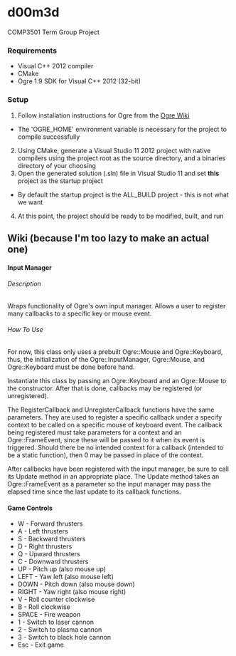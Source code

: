 # d00m3d
COMP3501 Term Group Project

### Requirements
- Visual C++ 2012 compiler
- CMake
- Ogre 1.9 SDK for Visual C++ 2012 (32-bit)

### Setup
1. Follow installation instructions for Ogre from the [Ogre Wiki](http://www.ogre3d.org/tikiwiki/tiki-index.php?page=Installing+the+Ogre+SDK)
  - The 'OGRE_HOME' environment variable is necessary for the project to compile successfully
2. Using CMake, generate a Visual Studio 11 2012 project with native compilers using the project root as the source directory, and a binaries directory of your choosing
3. Open the generated solution (.sln) file in Visual Studio 11 and set **this** project as the startup project
  - By default the startup project is the ALL_BUILD project - this is not what we want
4. At this point, the project should be ready to be modified, built, and run

## Wiki (because I'm too lazy to make an actual one)
#### Input Manager
###### Description
Wraps functionality of Ogre's own input manager. Allows a user to register many callbacks to a specific key or mouse event.

###### How To Use
For now, this class only uses a prebuilt Ogre::Mouse and Ogre::Keyboard, thus, the initialization of the Ogre::InputManager, Ogre::Mouse, and Ogre::Keyboard must be done before hand.

Instantiate this class by passing an Ogre::Keyboard and an Ogre::Mouse to the constructor. After that is done, callbacks may be registered (or unregistered).

The RegisterCallback and UnregisterCallback functions have the same parameters. They are used to register a specific callback under a specify context to be called on a specific mouse of keyboard event. The callback being registered must take parameters for a context and an Ogre::FrameEvent, since these will be passed to it when its event is triggered. Should there be no intended context for a callback (intended to be a static function), then 0 may be passed in place of the context.

After callbacks have been registered with the input manager, be sure to call its Update method in an appropriate place. The Update method takes an Ogre::FrameEvent as a parameter so the input manager may pass the elapsed time since the last update to its callback functions.

#### Game Controls
- W     - Forward thrusters
- A     - Left thrusters
- S     - Backward thrusters
- D     - Right thrusters
- Q     - Upward thrusters
- C     - Downward thrusters
- UP    - Pitch up (also mouse up)
- LEFT  - Yaw left (also mouse left)
- DOWN  - Pitch down (also mouse down)
- RIGHT - Yaw right (also mouse right)
- V     - Roll counter clockwise
- B     - Roll clockwise
- SPACE - Fire weapon
- 1     - Switch to laser cannon
- 2     - Switch to plasma cannon
- 3     - Switch to black hole cannon
- Esc   - Exit game
